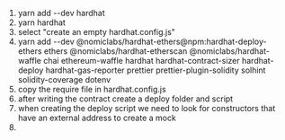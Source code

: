 1. yarn add --dev hardhat
2. yarn hardhat
3. select "create an empty hardhat.config.js"
4. yarn add --dev @nomiclabs/hardhat-ethers@npm:hardhat-deploy-ethers ethers @nomiclabs/hardhat-etherscan @nomiclabs/hardhat-waffle chai ethereum-waffle hardhat hardhat-contract-sizer hardhat-deploy hardhat-gas-reporter prettier prettier-plugin-solidity solhint solidity-coverage dotenv
5. copy the require file in hardhat.config.js
6. after writing the contract create a deploy folder and script
7. when creating the deploy script we need to look for constructors that have an external address to create a mock
8. 